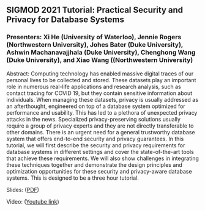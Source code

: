 ## SIGMOD 2021 Tutorial: Practical Security and Privacy for Database Systems

### Presenters: Xi He (University of Waterloo), Jennie Rogers (Northwestern University), Johes Bater (Duke University), Ashwin Machanavajjhala (Duke University), Chenghong Wang (Duke University), and Xiao Wang ((Northwestern University) 
            
Abstract: Computing technology has enabled massive digital traces of our personal lives to be collected and stored. These datasets play an important role in numerous real-life applications and research analysis, such as contact tracing for COVID 19, but they contain sensitive information about individuals. When managing these datasets, privacy is usually addressed as an afterthought, engineered on top of a database system optimized for performance and usability. This has led to a plethora of unexpected privacy attacks in the news. Specialized privacy-preserving solutions usually require a group of privacy experts and they are not directly transferable to other domains. There is an urgent need for a general trustworthy database system that offers end-to-end security and privacy guarantees. In this tutorial, we will first describe the security and privacy requirements for database systems in different settings and cover the state-of-the-art tools that achieve these requirements. We will also show challenges in integrating these techniques together and demonstrate the design principles and optimization opportunities for these security and privacy-aware database systems. This is designed to be a three hour tutorial. 
 
Slides: ([PDF](sigmod2021tutorial-pspdb.pdf))

Video: ([Youtube link](https://www.youtube.com/playlist?list=PL_j4gVzfdkXhSaggePxmwmrJFeB2-0ltd))
